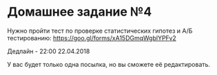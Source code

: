 # Домашнее задание №4


Нужно  пройти тест по проверке статистических гипотез и А/Б тестированию: https://goo.gl/forms/xA15DGmqWgblYPFv2

Дедлайн - 22:00 22.04.2018

У вас будет только одна посылка, но вы сможете её редактировать.
